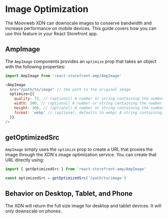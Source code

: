 # Image Optimization

The Moovweb XDN can downscale images to conserve bandwidth and increase performance on mobile devices. This guide covers how you can use this feature in your React Storefront app.

## AmpImage

The `AmpImage` components provides an `optimize` prop that takes an object with the following properties:

```js
import AmpImage from 'react-storefront-amp/AmpImage'
```

```js
<AmpImage
  src="/path/to/image" // the path to the original image
  optimize={{
    quality: 75, // (optional) A number or string containing the number for the desired quality, on a scale from 1 (worst) to 100 (best)
    width: 300, // (optional) A number or string containing the number for the desired pixel width on phones. You only need to specify "height" or "width".  The original aspect ratio of the image is preserved.
    height: 300, // (optional) A number or string containing the number for the desired pixel height. You only need to specify "height" or "width".  The original aspect ratio of the image is preserved.
    format: 'webp' // (optional, defaults to webp) A string containing the desired file format. Accepts "webp" or "jpeg".  If webp is specified but the user's browser doesn not support webp, jpeg will be used.
  }}
/>
```

## getOptimizedSrc

`AmpImage` simply uses the `optimize` prop to create a URL that proxies the image through the XDN's image optimization service. You can create that URL directly using:

```js
import { getOptimizedSrc } from 'react-storefront-amp/AmpImage'

const optimizedSrc = getOptimizedSrc('/path/to/image')
```

## Behavior on Desktop, Tablet, and Phone

The XDN will return the full size image for desktop and tablet devices. It will only downscale on phones.
